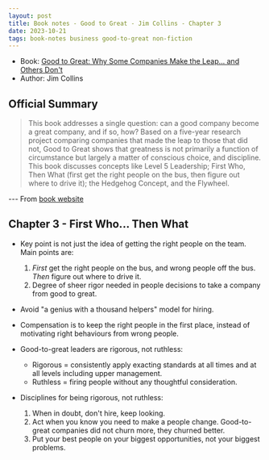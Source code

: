 ```yaml
---
layout: post
title: Book notes - Good to Great - Jim Collins - Chapter 3
date: 2023-10-21
tags: book-notes business good-to-great non-fiction
---
```


* Book: [Good to Great: Why Some Companies Make the Leap... and Others Don't](https://www.goodreads.com/en/book/show/76865)
* Author: Jim Collins

## Official Summary

> This book addresses a single question: can a good company become a great company, and if so, how? Based on a five-year research project comparing companies that made the leap to those that did not, Good to Great shows that greatness is not primarily a function of circumstance but largely a matter of conscious choice, and discipline. This book discusses concepts like Level 5 Leadership; First Who, Then What (first get the right people on the bus, then figure out where to drive it); the Hedgehog Concept, and the Flywheel.

--- From [book website](https://www.jimcollins.com/books.html)

## Chapter 3 - First Who... Then What


- Key point is not just the idea of getting the right people on the team. Main points are:
  1. *First* get the right people on the bus, and wrong people off the bus. *Then* figure out where to drive it.
  2. Degree of sheer rigor needed in people decisions to take a company from good to great.


- Avoid "a genius with a thousand helpers" model for hiring.
- Compensation is to keep the right people in the first place, instead of motivating right behaviours from wrong people.

- Good-to-great leaders are rigorous, not ruthless:
  - Rigorous = consistently apply exacting standards at all times and at all levels including upper management.
  - Ruthless = firing people without any thoughtful consideration.
- Disciplines for being rigorous, not ruthless:
  1. When in doubt, don't hire, keep looking.
  2. Act when you know you need to make a people change. Good-to-great companies did not churn more, they churned better.
  3. Put your best people on your biggest opportunities, not your biggest problems.

